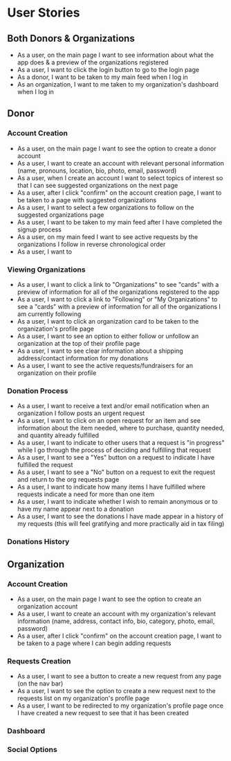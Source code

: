 # User Stories

## Both Donors & Organizations
- As a user, on the main page I want to see information about what the app does & a preview of the organizations registered
- As a user, I want to click the login button to go to the login page
- As a donor, I want to be taken to my main feed when I log in
- As an organization, I want to me taken to my organization's dashboard when I log in


## Donor
### Account Creation
- As a user, on the main page I want to see the option to create a donor account
- As a user, I want to create an account with relevant personal information (name, pronouns, location, bio, photo, email, password)
- As a user, when I create an account I want to select topics of interest so that I can see suggested organizations on the next page
- As a user, after I click "confirm" on the account creation page, I want to be taken to a page with suggested organizations
- As a user, I want to select a few organizations to follow on the suggested organizations page
- As a user, I want to be taken to my main feed after I have completed the signup process
- As a user, on my main feed I want to see active requests by the organizations I follow in reverse chronological order
- As a user, I want to 

### Viewing Organizations
- As a user, I want to click a link to "Organizations" to see "cards" with a preview of information for all of the organizations registered to the app
- As a user, I want to click a link to "Following" or "My Organizations" to see a "cards" with a preview of information for all of the organizations I am currently following
- As a user, I want to click an organization card to be taken to the organization's profile page
- As a user, I want to see an option to either follow or unfollow an organization at the top of their profile page
- As a user, I want to see clear information about a shipping address/contact information for my donations
- As a user, I want to see the active requests/fundraisers for an organization on their profile

### Donation Process
- As a user, I want to receive a text and/or email notification when an organization I follow posts an urgent request
- As a user, I want to click on an open request for an item and see information about the item needed, where to purchase, quantity needed, and quantity already fulfilled
- As a user, I want to indicate to other users that a request is "in progress" while I go through the process of deciding and fulfilling that request
- As a user, I want to see a "Yes" button on a request to indicate I have fulfilled the request
- As a user, I want to see a "No" button on a request to exit the request and return to the org requests page
- As a user, I want to indicate how many items I have fulfilled where requests indicate a need for more than one item
- As a user, I want to indicate whether I wish to remain anonymous or to have my name appear next to a donation
- As a user, I want to see the donations I have made appear in a history of my requests (this will feel gratifying and more practically aid in tax filing)

### Donations History



## Organization
### Account Creation
- As a user, on the main page I want to see the option to create an organization account
- As a user, I want to create an account with my organization's relevant information (name, address, contact info, bio, category, photo, email, password)
- As a user, after I click "confirm" on the account creation page, I want to be taken to a page where I can begin adding requests

### Requests Creation
- As a user, I want to see a button to create a new request from any page (on the nav bar)
- As a user, I want to see the option to create a new request next to the requests list on my organization's profile page
- As a user, I want to be redirected to my organization's profile page once I have created a new request to see that it has been created

### Dashboard

### Social Options